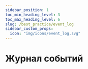 ```yaml
---
sidebar_position: 1
toc_min_heading_level: 3
toc_max_heading_level: 6
slug: /best_practice/event_log
sidebar_custom_props:
  icon: "img/icons/event_log.svg"
---
```


# Журнал событий
